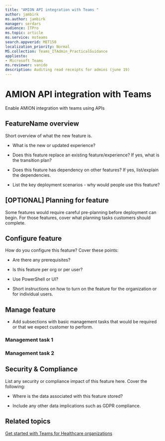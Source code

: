 ```yaml
---
title: "AMION API integration with Teams "
author: jambirk
ms.author: jambirk 
manager: serdars
audience: ITPro
ms.topic: article 
ms.service: msteams 
search.appverid: MET150
localization_priority: Normal
MS.collection: Teams_ITAdmin_PracticalGuidance
appliesto:
- Microsoft Teams
ms.reviewer: vanido
description: Auditing read receipts for admins (june 19)
---
```


# AMION API integration with Teams 

Enable AMION integration with teams using APIs 


## FeatureName overview

Short overview of what the new feature is. 

- What is the new or updated experience?

- Does this feature replace an existing feature/experience? If yes, what is the transition plan?

- Does this feature has dependency on other features? If yes, list/explain the dependencies.

- List the key deployment scenarios - why would people use this feature? 

## [OPTIONAL] Planning for feature

Some features would require careful pre-planning before deployment can begin. For those features, cover what planning tasks customers should complete.

## Configure feature

How do you configure this feature? Cover these points: 

- Are there any prerequisites?

- Is this feature per org or per user? 

- Use PowerShell or UI?

- Short instructions on how to turn on the feature for the organization or for individual users. 

## Manage feature

- Add subsections with basic management tasks that would be required or that we expect customer to perform. 

### Management task 1

### Management task 2

## Security & Compliance

List any security or compliance impact of this feature here. Cover the following:

- Where is the data associated with this feature stored?

- Include any other data implications such as GDPR compliance.


## Related topics

[Get started with Teams for Healthcare organizations](teams-in-hc.md)
